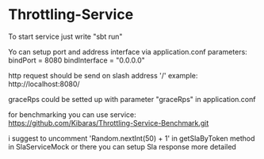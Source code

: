 # Throttling-Service

To start service just write "sbt run"

Yo can setup port and address interface via application.conf parameters:
bindPort = 8080
bindInterface = "0.0.0.0"

http request should be send on slash address '/'
example: http://localhost:8080/

graceRps could be setted up with parameter "graceRps" in application.conf

for benchmarking you can use service:
https://github.com/Kibaras/Throttling-Service-Benchmark.git

i suggest to uncomment 'Random.nextInt(50) + 1' in getSlaByToken method in SlaServiceMock
or there you can setup Sla response more detailed